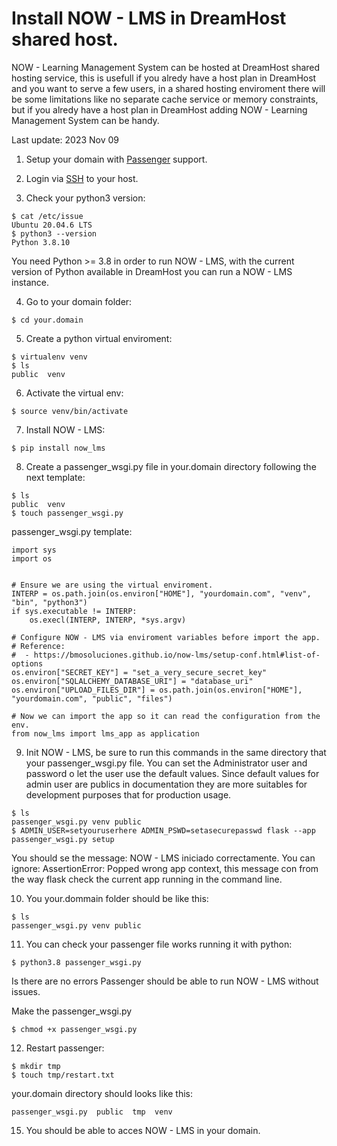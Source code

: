# Install NOW - LMS in DreamHost shared host.

NOW - Learning Management System can be hosted at DreamHost shared hosting service, this is usefull if you alredy
have a host plan in DreamHost and you want to serve a few users, in a shared hosting enviroment there will be some
limitations like no separate cache service or memory constraints, but if you alredy have a host plan in DreamHost
adding NOW - Learning Management System can be handy.

Last update: 2023 Nov 09

1. Setup your domain with [Passenger](https://help.dreamhost.com/hc/en-us/articles/215769578-Passenger-overview) support.

2. Login via [SSH](https://help.dreamhost.com/hc/en-us/articles/216041267) to your host.

3. Check your python3 version:

```
$ cat /etc/issue
Ubuntu 20.04.6 LTS
$ python3 --version
Python 3.8.10

```
You need Python >= 3.8 in order to run NOW - LMS, with the current version of Python available in DreamHost you can run a NOW - LMS instance.

4. Go to your domain folder:

```
$ cd your.domain
```

5. Create a python virtual enviroment:

```
$ virtualenv venv
$ ls
public  venv 
```

6. Activate the virtual env:

```
$ source venv/bin/activate
```

7. Install NOW - LMS:

```
$ pip install now_lms
```

8. Create a passenger_wsgi.py file in your.domain directory following the next template:

```
$ ls
public  venv
$ touch passenger_wsgi.py
```

passenger_wsgi.py template:
```
import sys
import os


# Ensure we are using the virtual enviroment.
INTERP = os.path.join(os.environ["HOME"], "yourdomain.com", "venv", "bin", "python3")
if sys.executable != INTERP:
    os.execl(INTERP, INTERP, *sys.argv)

# Configure NOW - LMS via enviroment variables before import the app.
# Reference:
#  - https://bmosoluciones.github.io/now-lms/setup-conf.html#list-of-options
os.environ["SECRET_KEY"] = "set_a_very_secure_secret_key"
os.environ["SQLALCHEMY_DATABASE_URI"] = "database_uri"
os.environ["UPLOAD_FILES_DIR"] = os.path.join(os.environ["HOME"], "yourdomain.com", "public", "files")

# Now we can import the app so it can read the configuration from the env.
from now_lms import lms_app as application
```

9. Init NOW - LMS, be sure to run this commands in the same directory that your passenger_wsgi.py file.
You can set the Administrator user and password o let the user use the default values.
Since default values for admin user are publics in documentation they are more suitables
for development purposes that for production usage.

```
$ ls
passenger_wsgi.py venv public
$ ADMIN_USER=setyouruserhere ADMIN_PSWD=setasecurepasswd flask --app passenger_wsgi.py setup
```
You should se the message: NOW - LMS iniciado correctamente.
You can ignore: AssertionError: Popped wrong app context, this message con from the way flask check the current app
running in the command line.

10. You your.dommain folder should be like this:

```
$ ls
passenger_wsgi.py venv public
```

11. You can check your passenger file works running it with python:

```
$ python3.8 passenger_wsgi.py
```

Is there are no errors Passenger should be able to run NOW - LMS without issues.

Make the passenger_wsgi.py

```
$ chmod +x passenger_wsgi.py
```

12. Restart passenger:

```
$ mkdir tmp
$ touch tmp/restart.txt
```

your.domain directory should looks like this:

```
passenger_wsgi.py  public  tmp  venv
```

15. You should be able to acces NOW - LMS in your domain.
